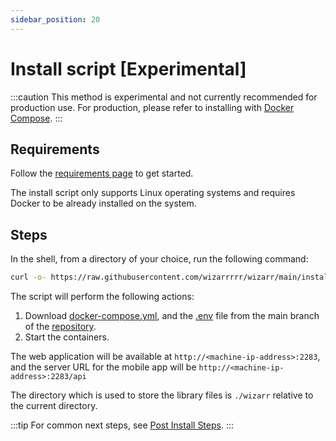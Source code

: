 ```yaml
---
sidebar_position: 20
---
```


# Install script [Experimental]

:::caution
This method is experimental and not currently recommended for production use. For production, please refer to installing with [Docker Compose](/docs/install/docker-compose.mdx).
:::

## Requirements

Follow the [requirements page](/docs/install/requirements) to get started.

The install script only supports Linux operating systems and requires Docker to be already installed on the system.

## Steps

In the shell, from a directory of your choice, run the following command:

```bash
curl -o- https://raw.githubusercontent.com/wizarrrrr/wizarr/main/install.sh | bash
```

The script will perform the following actions:

1. Download [docker-compose.yml](https://github.com/wizarrrrr/wizarr/releases/latest/download/docker-compose.yml), and the [.env](https://github.com/wizarrrrr/wizarr/releases/latest/download/example.env) file from the main branch of the [repository](https://github.com/wizarrrrr/wizarr).
2. Start the containers.

The web application will be available at `http://<machine-ip-address>:2283`, and the server URL for the mobile app will be `http://<machine-ip-address>:2283/api`

The directory which is used to store the library files is `./wizarr` relative to the current directory.

:::tip
For common next steps, see [Post Install Steps](/docs/install/post-install.mdx).
:::

